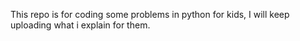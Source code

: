 This repo is for coding some problems in python for kids,
I will keep uploading what i explain for them.
